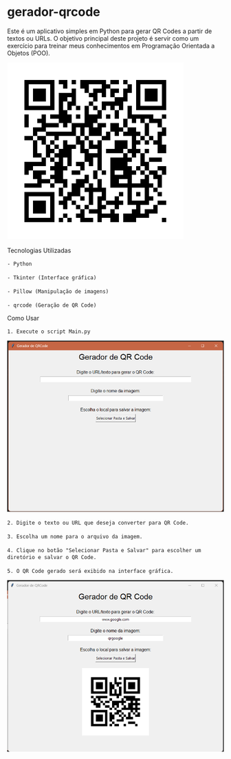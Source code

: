 # gerador-qrcode

Este é um aplicativo simples em Python para gerar QR Codes a partir de textos ou URLs. O objetivo principal deste projeto é servir como um exercício para treinar meus conhecimentos em Programação Orientada a Objetos (POO).

![alt text](readme\PrimeiroPrograma.png)

Tecnologias Utilizadas

    - Python

    - Tkinter (Interface gráfica)

    - Pillow (Manipulação de imagens)

    - qrcode (Geração de QR Code)

Como Usar

    1. Execute o script Main.py

![Menu Principal](readme\menu.png)


    2. Digite o texto ou URL que deseja converter para QR Code.

    3. Escolha um nome para o arquivo da imagem.

    4. Clique no botão "Selecionar Pasta e Salvar" para escolher um diretório e salvar o QR Code.

    5. O QR Code gerado será exibido na interface gráfica.

![Exemplo](readme/Exemplo.png)
